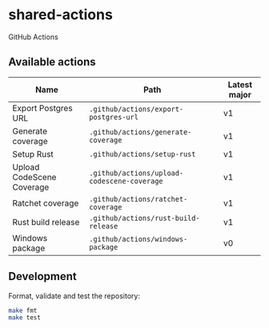 # shared-actions

GitHub Actions

## Available actions

| Name                      | Path                                        | Latest major |
| ------------------------- | ------------------------------------------- | ------------ |
| Export Postgres URL       | `.github/actions/export-postgres-url`       | v1           |
| Generate coverage         | `.github/actions/generate-coverage`         | v1           |
| Setup Rust                | `.github/actions/setup-rust`                | v1           |
| Upload CodeScene Coverage | `.github/actions/upload-codescene-coverage` | v1           |
| Ratchet coverage          | `.github/actions/ratchet-coverage`          | v1           |
| Rust build release        | `.github/actions/rust-build-release`        | v1           |
| Windows package           | `.github/actions/windows-package`           | v0           |

## Development

Format, validate and test the repository:

```sh
make fmt
make test
```
